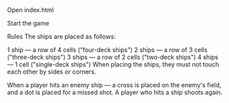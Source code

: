 Open index.html

Start the game

Rules
The ships are placed as follows:

1 ship — a row of 4 cells ("four-deck ships")
2 ships — a row of 3 cells ("three-deck ships")
3 ships — a row of 2 cells ("two-deck ships")
4 ships — 1 cell ("single-deck ships")
When placing the ships, they must not touch each other by sides or corners.

When a player hits an enemy ship — a cross is placed on the enemy's field, and a dot is placed for a missed shot. A player who hits a ship shoots again.

